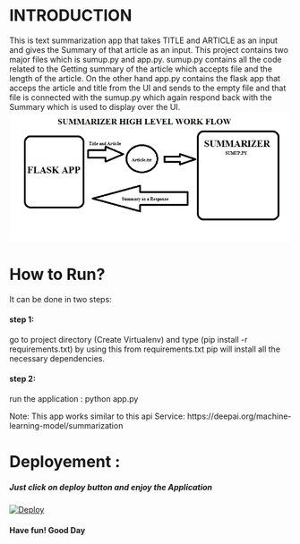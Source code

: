 <h1>INTRODUCTION</h1>
This is text summarization app that takes TITLE and ARTICLE as an input and gives the Summary of that article as an input. This project contains two major files which is sumup.py and app.py. sumup.py contains all the code related to the Getting summary of the article which accepts file and the length of the article. On the other hand app.py contains the flask app that acceps the article and title from the UI and sends to the empty file and that file is connected with the sumup.py which again respond back with the Summary which is used to display over the UI.
<img src="./WorkFlow.png" /> 

<h1>How to Run?</h1>
It can be done in two steps:
<h4>step 1:</h4> go to project directory (Create Virtualenv) and type (pip install -r requirements.txt) by using this from requirements.txt pip will install all the necessary dependencies.
<h4>step 2:</h4> run the application : python app.py


<p>Note: This app works similar to this api Service: https://deepai.org/machine-learning-model/summarization

<h1>Deployement :</h1>
<h5>Just click on deploy button and enjoy the Application</h5>
<a href="https://heroku.com/deploy?template=https://github.com/cgqspider/Artificial-Intelligence-Personal/tree/master/Text-Summarizer">
  <img src="https://www.herokucdn.com/deploy/button.svg" alt="Deploy">
</a>
<h4>Have fun! Good Day</h4> 
